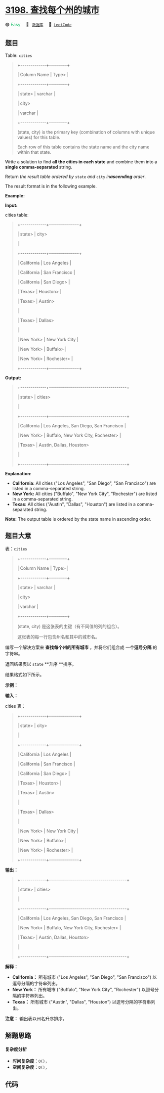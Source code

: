 # [3198. 查找每个州的城市](https://leetcode.com/problems/find-cities-in-each-state)

🟢 <font color=#15bd66>Easy</font>&emsp; 🔖&ensp; [`数据库`](/tag/database.md)&emsp; 🔗&ensp;[`LeetCode`](https://leetcode.com/problems/find-cities-in-each-state)

## 题目

Table: `cities`

> 
> 
> 
> 
> 
> +-------------+---------+
> 
> | Column Name | Type> 
> | 
> 
> +-------------+---------+
> 
> | state> 
>    | varchar |
> 
> | city> 
> > 
> | varchar |
> 
> +-------------+---------+
> 
> (state, city) is the primary key (combination of columns with unique values) for this table.
> 
> Each row of this table contains the state name and the city name within that state.
> 
> 

Write a solution to find **all the cities in each state** and combine them
into a **single comma-separated** string.

Return _the result table ordered by_ `state` _and_ `city` _in**ascending**
order_.

The result format is in the following example.



**Example:**

**Input:**

cities table:

> 
> 
> 
> 
> 
> +-------------+---------------+
> 
> | state> 
>    | city> 
> > 
>   |
> 
> +-------------+---------------+
> 
> | California  | Los Angeles   |
> 
> | California  | San Francisco |
> 
> | California  | San Diego> 
>  |
> 
> | Texas> 
>    | Houston> 
>    |
> 
> | Texas> 
>    | Austin> 
> > 
> |
> 
> | Texas> 
>    | Dallas> 
> > 
> |
> 
> | New York> 
> | New York City |
> 
> | New York> 
> | Buffalo> 
>    |
> 
> | New York> 
> | Rochester> 
>  |
> 
> +-------------+---------------+
> 
> 

**Output:**

> 
> 
> 
> 
> 
> +-------------+---------------------------------------+
> 
> | state> 
>    | cities> 
> > 
> > 
> > 
> > 
> > 
> > 
> > 
> |
> 
> +-------------+---------------------------------------+
> 
> | California  | Los Angeles, San Diego, San Francisco |
> 
> | New York> 
> | Buffalo, New York City, Rochester> 
>  |
> 
> | Texas> 
>    | Austin, Dallas, Houston> 
> > 
> > 
>    |
> 
> +-------------+---------------------------------------+
> 
> 

**Explanation:**

  * **California:** All cities ("Los Angeles", "San Diego", "San Francisco") are listed in a comma-separated string.
  * **New York:** All cities ("Buffalo", "New York City", "Rochester") are listed in a comma-separated string.
  * **Texas:** All cities ("Austin", "Dallas", "Houston") are listed in a comma-separated string.

**Note:** The output table is ordered by the state name in ascending order.


## 题目大意

表：`cities`

> 
> 
> 
> 
> 
> +-------------+---------+
> 
> | Column Name | Type> 
> | 
> 
> +-------------+---------+
> 
> | state> 
>    | varchar |
> 
> | city> 
> > 
> | varchar |
> 
> +-------------+---------+
> 
> (state, city) 是这张表的主键（有不同值的列的组合）。
> 
> 这张表的每一行包含州名和其中的城市名。
> 
> 

编写一个解决方案来 **查找每个州的所有城市** ，并将它们组合成 **一个逗号分隔** 的字符串。

返回结果表以 `state` **升序  **排序。

结果格式如下所示。



**示例：**

**输入：**

cities 表：

> 
> 
> 
> 
> 
> +-------------+---------------+
> 
> | state> 
>    | city> 
> > 
>   |
> 
> +-------------+---------------+
> 
> | California  | Los Angeles   |
> 
> | California  | San Francisco |
> 
> | California  | San Diego> 
>  |
> 
> | Texas> 
>    | Houston> 
>    |
> 
> | Texas> 
>    | Austin> 
> > 
> |
> 
> | Texas> 
>    | Dallas> 
> > 
> |
> 
> | New York> 
> | New York City |
> 
> | New York> 
> | Buffalo> 
>    |
> 
> | New York> 
> | Rochester> 
>  |
> 
> +-------------+---------------+
> 
> 

**输出：**

> 
> 
> 
> 
> 
> +-------------+---------------------------------------+
> 
> | state> 
>    | cities> 
> > 
> > 
> > 
> > 
> > 
> > 
> > 
> |
> 
> +-------------+---------------------------------------+
> 
> | California  | Los Angeles, San Diego, San Francisco |
> 
> | New York> 
> | Buffalo, New York City, Rochester> 
>  |
> 
> | Texas> 
>    | Austin, Dallas, Houston> 
> > 
> > 
>    |
> 
> +-------------+---------------------------------------+
> 
> 

**解释：**

  * **California：** 所有城市 ("Los Angeles", "San Diego", "San Francisco") 以逗号分隔的字符串列出。
  * **New York：** 所有城市 ("Buffalo", "New York City", "Rochester") 以逗号分隔的字符串列出。
  * **Texas：** 所有城市 ("Austin", "Dallas", "Houston") 以逗号分隔的字符串列出。

**注意：** 输出表以州名升序排序。


## 解题思路

#### 复杂度分析

- **时间复杂度**：`O()`，
- **空间复杂度**：`O()`，

## 代码

```javascript

```
